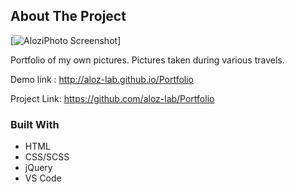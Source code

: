 <!-- ABOUT THE PROJECT -->
## About The Project

[![AloziPhoto Screenshot][product-screenshot]]

Portfolio of my own pictures. Pictures taken during various travels.  

Demo link : http://aloz-lab.github.io/Portfolio

Project Link: https://github.com/aloz-lab/Portfolio

### Built With

* HTML
* CSS/SCSS
* jQuery
* VS Code


<!-- MARKDOWN LINKS & IMAGES -->
[product-screenshot]: images/CV/AloziPhoto.png
